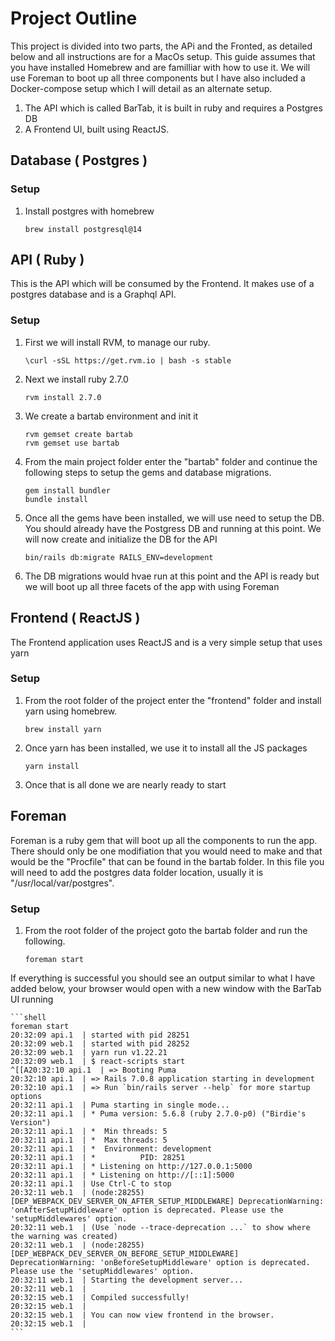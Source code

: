
# Project Outline

This project is divided into two parts, the APi and the Fronted, as detailed below and all instructions are for a MacOs setup. This guide assumes that you have installed Homebrew and are familliar with how to use it. We will use Foreman to boot up all three components but I have also included a Docker-compose setup which I will detail as an alternate setup.

1. The API which is called BarTab, it is built in ruby and requires a Postgres DB
2. A Frontend UI, built using ReactJS.

## Database ( Postgres )

### Setup
1. Install postgres with homebrew
    ```shell
    brew install postgresql@14
    ```

## API ( Ruby )

This is the API which will be consumed by the Frontend. It makes use of a postgres database and is a Graphql API.

### Setup
1. First we will install RVM, to manage our ruby.
    ```shell
    \curl -sSL https://get.rvm.io | bash -s stable
    ```
2. Next we install ruby 2.7.0
    ```shell
    rvm install 2.7.0
    ```
3. We create a bartab environment and init it
    ```shell
    rvm gemset create bartab
    rvm gemset use bartab
    ```
4. From the main project folder enter the "bartab" folder and continue the following steps to setup the gems and database migrations.
    ```shell
    gem install bundler
    bundle install
    ```
5. Once all the gems have been installed, we will use need to setup the DB. You should already have the Postgress DB and running at this point. We will now create and initialize the DB for the API
    ```shell
    bin/rails db:migrate RAILS_ENV=development
    ```
6. The DB migrations would hvae run at this point and the API is ready but we will boot up all three facets of the app with using Foreman


## Frontend ( ReactJS )

The Frontend application uses ReactJS and is a very simple setup that uses yarn

### Setup
1. From the root folder of the project enter the "frontend" folder and install yarn using homebrew.
    ```shell
    brew install yarn
    ```
2. Once yarn has been installed, we use it to install all the JS packages
    ```shell
    yarn install
    ```
2. Once that is all done we are nearly ready to start

## Foreman

Foreman is a ruby gem that will boot up all the components to run the app. There should only be one modifiation that you would need to make and that would be the "Procfile" that can be found in the bartab folder. In this file you will need to add the postgres data folder location, usually it is "/usr/local/var/postgres".

### Setup
1. From the root folder of the project goto the bartab folder and run the following.
    ```shell
    foreman start
    ```
If everything is successful you should see an output similar to what I have added below, your browser would open with a new window with the BarTab UI running

    ```shell
    foreman start
    20:32:09 api.1  | started with pid 28251
    20:32:09 web.1  | started with pid 28252
    20:32:09 web.1  | yarn run v1.22.21
    20:32:09 web.1  | $ react-scripts start
    ^[[A20:32:10 api.1  | => Booting Puma
    20:32:10 api.1  | => Rails 7.0.8 application starting in development
    20:32:10 api.1  | => Run `bin/rails server --help` for more startup options
    20:32:11 api.1  | Puma starting in single mode...
    20:32:11 api.1  | * Puma version: 5.6.8 (ruby 2.7.0-p0) ("Birdie's Version")
    20:32:11 api.1  | *  Min threads: 5
    20:32:11 api.1  | *  Max threads: 5
    20:32:11 api.1  | *  Environment: development
    20:32:11 api.1  | *          PID: 28251
    20:32:11 api.1  | * Listening on http://127.0.0.1:5000
    20:32:11 api.1  | * Listening on http://[::1]:5000
    20:32:11 api.1  | Use Ctrl-C to stop
    20:32:11 web.1  | (node:28255) [DEP_WEBPACK_DEV_SERVER_ON_AFTER_SETUP_MIDDLEWARE] DeprecationWarning: 'onAfterSetupMiddleware' option is deprecated. Please use the 'setupMiddlewares' option.
    20:32:11 web.1  | (Use `node --trace-deprecation ...` to show where the warning was created)
    20:32:11 web.1  | (node:28255) [DEP_WEBPACK_DEV_SERVER_ON_BEFORE_SETUP_MIDDLEWARE] DeprecationWarning: 'onBeforeSetupMiddleware' option is deprecated. Please use the 'setupMiddlewares' option.
    20:32:11 web.1  | Starting the development server...
    20:32:11 web.1  |
    20:32:15 web.1  | Compiled successfully!
    20:32:15 web.1  |
    20:32:15 web.1  | You can now view frontend in the browser.
    20:32:15 web.1  |
    ```


